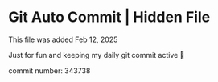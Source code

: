 # Git Auto Commit | Hidden File

This file was added Feb 12, 2025

Just for fun and keeping my daily git commit active 🤪

commit number: 343738
